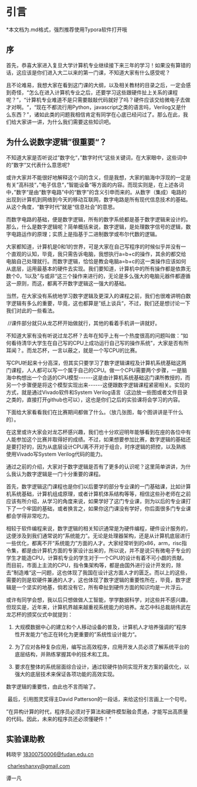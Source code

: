 # 引言

*本文档为.md格式，强烈推荐使用Typora软件打开哦

## 序

​	首先，恭喜大家进入复旦大学计算机专业继续接下来三年的学习！如果没有算错的话，这应该是你们进入大二以来的第一门课，不知道大家有什么感受呢？

​	且不论难易，我想大家在看到这门课的大纲，以及相关教材的目录之后，一定会感到奇怪，“怎么在进入计算机专业之后，还要学习这些跟硬件扯上关系的课程呢？”，“计算机专业难道不是只需要敲敲代码就好了吗？硬件应该交给微电子去做才对啊。“，“现在不都流行用Python，javascript之类的语言吗，Verilog又是什么东西？”，诸如此类的问题我相信肯定有同学在心底已经问过了。那么在此，我们给大家讲一讲，为什么我们需要这些知识吧。

## 为什么说数字逻辑”很重要“？

​	不知道大家是否听说过”数字化“，”数字时代“这些关键词，在大家眼中，这些词中的”数字“又代表什么意思呢?

​	或许大家并不能很好地解释这个词的含义，但是我想，大家的脑海中浮现的一定是有关”高科技“，”电子信息“，”智能设备“等方面的内容。而现实则是，在上述各词中，”数字“是由“数字电路”中的“数字”的含义引申而来的。从数字（集成）电路的出现到计算机到网络到今天的移动互联网，数字电路是所有现代信息技术的基础。从这个角度，“数字时代”就是“信息社会”的意思。

​	而数字电路的基础，便是数字逻辑，所有的数字系统都是基于数字逻辑来设计的。那么，什么是数字逻辑呢？简单概括来说，数字逻辑，是处理数字信号的逻辑，数字电路运作的原理；实质上是指基于二进制数学或布尔代数的逻辑。

​	大家都知道，计算机是0和1的世界，可是大家在自己写程序的时候似乎并没有一个直观的认知，毕竟，我只需告诉电脑，我想执行a=b+c的操作，其余的都交给电脑自己处理就行。而数字逻辑，恰恰是教会电脑a=b+c的这一类操作应该如何从底层，运用最基本的硬件去实现。我们要知道，计算机中的所有操作都是依靠无数个0，1以及”与或非“这三个操作来进行的，无论是多么强大的电脑元器件都遵循这一原则，而这，都离不开数字逻辑这一强大的基础。

​	当然，在大家没有系统地学习数字逻辑及更深入的课程之前，我们也很难讲明白数字逻辑有多么的重要，毕竟，这也都算是”纸上谈兵“，不过，我们还是想讨论一下我们对此的一些看法。

​	//课件部分就只从龙芯杯开始做就行，其他的看着手机讲一讲就好。

​	不知道大家有没有听说过龙芯杯？去年在知乎上有一个热度很高的问题叫做：“如何看待清华大学生在自己写的CPU上成功运行自己写的操作系统”，大家是否有所耳闻？。而龙芯杯，一言以蔽之，就是一个写CPU的比赛。

​	写CPU听起来十分高深，但其实只要学习了数字逻辑课程及计算机系统基础这两门课程，人人都可以写一个属于自己的CPU。做一个CPU需要两个步骤，一是脑海中构想出一个合适的CPU模型------这是由计算机系统基础这门课所教授的，而另一个步骤便是将这个模型实现出来------这便跟数字逻辑课程紧密相关。实现的方式，就是通过Vivado软件和System Verilog语言（这边放一些图或者文件目录之类的，直接打开github也可以），这也是你们之后的实验课将会学习的内容。

​	下面给大家看看我们在比赛期间都做了什么。（放几张图，每个图讲讲是干什么的）。

​	在这里或许大家会对龙芯杯感兴趣，我们也十分欢迎明年能够看到在座的各位中有人能参加这个比赛并取得好的成绩。不过，如果想要参加比赛，数字逻辑的基础还是要打好的，因为从底层设计CPU离不开对于组合，时序逻辑的把控，以及熟练使用Vivado写System Verilog代码的能力。

​	通过之前的介绍，大家对于数字逻辑是否有了更多的认识呢？这里简单讲讲，为什么我认为数字逻辑是一门十分重要的课程。

​	首先，数字逻辑这门课程也是你们以后要学的部分专业课的一门基础课，比如计算机系统基础，计算机组成原理，或者计算机体系结构等等，相信这些孙老师在之前应该有所介绍，从学习的角度来说，如果学好了这门专业课，则为以后的专业课打下了一个牢固的基础，或者换言之，如果你这门课没有学好，你后面很多门专业课都会学得非常吃力。

​	相较于软件编程来说，数字逻辑的相关知识通常是为硬件编程，硬件设计服务的，这便涉及到我们通常说的“系统能力”。无论是处理器架构，还是从计算机底层进行一些优化，都离不开“系统能力”方面的人才。大家经常听到的x86，arm，risc指令集，都是由计算机方面的专家设计出来的，所以说，并不是说只有微电子专业的学生才能造CPU，计算机专业的学生对于一个CPU的设计有着不可小觑的贡献。而目前，市面上主流的CPU，指令集架构等，都是由国外进行设计开发的，除去”制造难“这一问题，这也体现了我国在设计这方面人才的匮乏。而以上的这些，需要的则是软硬件兼通的人才，这也体现了数字逻辑的重要性所在，毕竟，数字逻辑是一个坚实的地基，倘若没有它，所有牵扯到硬件方面的知识均是一片浮云。

​	或许有同学会想，我以后只想做做人工智能，学学数据科学，对这些并不感兴趣，但现实是，近年来，计算机界越来越重视系统能力的培养。龙芯中科总裁胡伟武在龙芯杯的颁奖仪式中就提到：

1. 大规模数据中心的建立和个人移动设备的普及，计算机人才培养强调的”程序性开发能力“也正在转化为更重要的”系统性设计能力“。

2. 为了应对各种复杂应用，编写出高效程序，应用开发人员必须了解系统平台的底层结构，并熟练掌握其中的技术和工具。

3. 要求在整体的系统层面综合设计，通过软硬件协同实现开发方案的最优化，以强大的底层技术来保证各项功能的高效实现。

数字逻辑的重要性，由此也不言而喻了。

​	最后，引用图灵奖得主David Patterson的一段话，来给这份引言画上一个句号。

​	”在异构计算的时代，程序员必须对于算法和硬件模型融会贯通，才能写出高质量的代码。因此，未来的程序员还必须懂硬件！“

## 实验课助教

韩晓宇 18300750006@fudan.edu.cn

​			 charleshanxy@gmail.com

谭一凡

